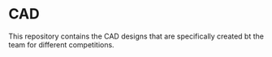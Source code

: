 # CAD

This repository contains the CAD designs that are specifically created bt the team for different competitions.




